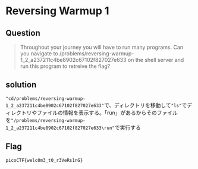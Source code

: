 # Reversing Warmup 1  

## Question  

>Throughout your journey you will have to run many programs. Can you navigate to /problems/reversing-warmup-1_2_a237211c4be8902c67102f827027e633 on the shell server and run this program to retreive the flag?   

## solution  

`"cd/problems/reversing-warmup-1_2_a237211c4be8902c67102f827027e633"`で、ディレクトリを移動して`"ls"`でディレクトリやファイルの情報を表示する。「run」があるからそのファイルを`"/problems/reversing-warmup-1_2_a237211c4be8902c67102f827027e633\run"`で実行する　　

## Flag

`picoCTF{welc0m3_t0_r3VeRs1nG}`

